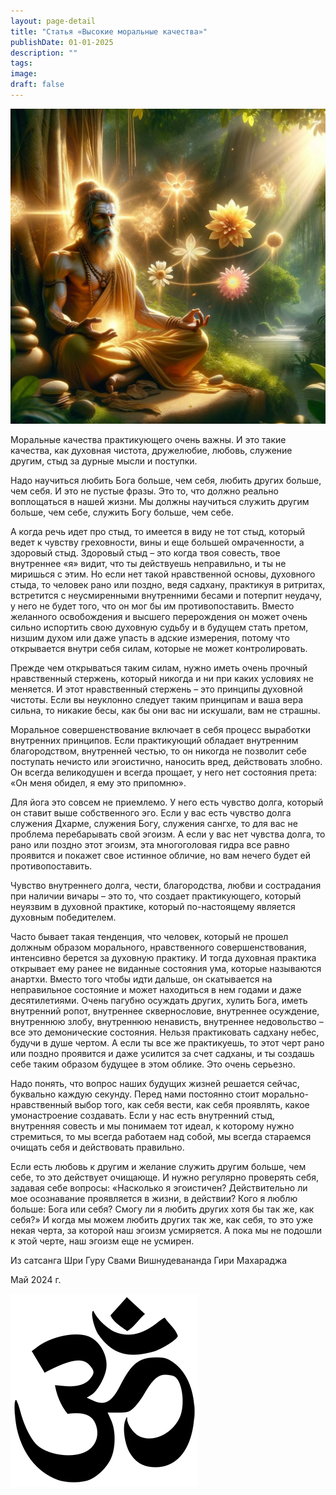 ```yaml
---
layout: page-detail
title: "Статья «Высокие моральные качества»"
publishDate: 01-01-2025
description: ""
tags:
image:
draft: false
---
```


  
![Садху](/upload/medialibrary/9a3/5kv3ju3rg9115rba1n6y3dl0bq4mqv9u.jpg "Садху")  

  
 Моральные качества практикующего очень важны. И это такие качества, как духовная чистота, дружелюбие, любовь, служение другим, стыд за дурные мысли и поступки.

 Надо научиться любить Бога больше, чем себя, любить других больше, чем себя. И это не пустые фразы. Это то, что должно реально воплощаться в нашей жизни. Мы должны научиться служить другим больше, чем себе, служить Богу больше, чем себе. 

 А когда речь идет про стыд, то имеется в виду не тот стыд, который ведет к чувству греховности, вины и еще большей омраченности, а здоровый стыд. Здоровый стыд – это когда твоя совесть, твое внутреннее «я» видит, что ты действуешь неправильно, и ты не миришься с этим. Но если нет такой нравственной основы, духовного стыда, то человек рано или поздно, ведя садхану, практикуя в ритритах, встретится с неусмиренными внутренними бесами и потерпит неудачу, у него не будет того, что он мог бы им противопоставить. Вместо желанного освобождения и высшего перерождения он может очень сильно испортить свою духовную судьбу и в будущем стать претом, низшим духом или даже упасть в адские измерения, потому что открывается внутри себя силам, которые не может контролировать.

 Прежде чем открываться таким силам, нужно иметь очень прочный нравственный стержень, который никогда и ни при каких условиях не меняется. И этот нравственный стержень – это принципы духовной чистоты. Если вы неуклонно следует таким принципам и ваша вера сильна, то никакие бесы, как бы они вас ни искушали, вам не страшны. 

 Моральное совершенствование включает в себя процесс выработки внутренних принципов. Если практикующий обладает внутренним благородством, внутренней честью, то он никогда не позволит себе поступать нечисто или эгоистично, наносить вред, действовать злобно. Он всегда великодушен и всегда прощает, у него нет состояния прета: «Он меня обидел, я ему это припомню».

 Для йога это совсем не приемлемо. У него есть чувство долга, который он ставит выше собственного эго. Если у вас есть чувство долга служения Дхарме, служения Богу, служения сангхе, то для вас не проблема перебарывать свой эгоизм. А если у вас нет чувства долга, то рано или поздно этот эгоизм, эта многоголовая гидра все равно проявится и покажет свое истинное обличие, но вам нечего будет ей противопоставить.

 Чувство внутреннего долга, чести, благородства, любви и сострадания при наличии вичары – это то, что создает практикующего, который неуязвим в духовной практике, который по-настоящему является духовным победителем.

 Часто бывает такая тенденция, что человек, который не прошел должным образом морального, нравственного совершенствования, интенсивно берется за духовную практику. И тогда духовная практика открывает ему ранее не виданные состояния ума, которые называются анартхи. Вместо того чтобы идти дальше, он скатывается на неправильное состояние и может находиться в нем годами и даже десятилетиями. Очень пагубно осуждать других, хулить Бога, иметь внутренний ропот, внутреннее сквернословие, внутреннее осуждение, внутреннюю злобу, внутреннюю ненависть, внутреннее недовольство – все это демонические состояния. Нельзя практиковать садхану небес, будучи в душе чертом. А если ты все же практикуешь, то этот черт рано или поздно проявится и даже усилится за счет садханы, и ты создашь себе таким образом будущее в этом облике. Это очень серьезно. 

 Надо понять, что вопрос наших будущих жизней решается сейчас, буквально каждую секунду. Перед нами постоянно стоит морально-нравственный выбор того, как себя вести, как себя проявлять, какое умонастроение создавать. Если у нас есть внутренний стыд, внутренняя совесть и мы понимаем тот идеал, к которому нужно стремиться, то мы всегда работаем над собой, мы всегда стараемся очищать себя и действовать правильно. 

 Если есть любовь к другим и желание служить другим больше, чем себе, то это действует очищающе. И нужно регулярно проверять себя, задавая себе вопросы: «Насколько я эгоистичен? Действительно ли мое осознавание проявляется в жизни, в действии? Кого я люблю больше: Бога или себя? Смогу ли я любить других хотя бы так же, как себя?» И когда мы можем любить других так же, как себя, то это уже некая черта, за которой наш эгоизм усмиряется. А пока мы не подошли к этой черте, наш эгоизм еще не усмирен.

  
 Из сатсанга Шри Гуру Свами Вишнудевананда Гири Махараджа

 Май 2024 г.

![Ом](/upload/medialibrary/4e5/4e59138d7f13f8137afb77ab8ee41988.png) 
